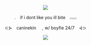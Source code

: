 <div align="center">
  <img src="https://github.com/user-attachments/assets/98fa1a99-e4d4-43fd-8424-cd1f8c385b03">
</div>

<p align="center">
‎.　if i dont like you ill bite　⌓⌓

<p align="center">
‎⊂⊱　caninekin　﹐w/ boyfie 24/7　⊰⊃

<div align="center">
  <img src="https://github.com/user-attachments/assets/742584a2-95b3-420f-8e0b-e830908c64f6">
</div>
